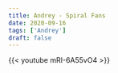 ```yaml
---
title: Andrey - Spiral Fans
date: 2020-09-16
tags: ['Andrey']
draft: false
---
```


{{< youtube mRI-6A55vO4 >}}

